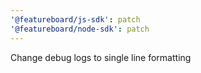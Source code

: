 ```yaml
---
'@featureboard/js-sdk': patch
'@featureboard/node-sdk': patch
---
```


Change debug logs to single line formatting
